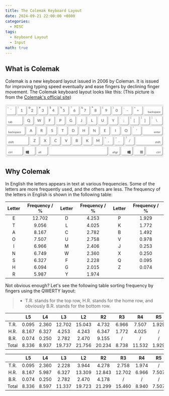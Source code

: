 ```yaml
---
title: The Colemak Keyboard Layout
date: 2024-09-21 22:00:00 +0800
categories:
  - MISC
tags:
  - Keyboard Layout
  - Input
math: true
---
```


## What is Colemak

Colemak is a new keyboard layout issued in 2006 by Coleman. It is issued for improving typing speed eventually and ease fingers by declining finger movement. The Colemak keyboard layout looks like this: (This picture is from the [Colemak's official site](https://colemak.com/))

![Colemak](/assets/img/in_post/202409/Colemak3.png)

## Why Colemak

In English the letters appears in text at various frequencies. Some of the letters are more frequently used, and the others are less. The frequency of the letters in English is shown in the following table:

| Letter | Frequency / % | Letter | Frequency / % | Letter | Frequency / % |
| :----: | :-----------: | :----: | :-----------: | :----: | :-----------: |
|   E    |    12.702     |   D    |     4.253     |   P    |     1.929     |
|   T    |     9.056     |   L    |     4.025     |   K    |     1.772     |
|   A    |     8.167     |   C    |     2.782     |   B    |     1.492     |
|   O    |     7.507     |   U    |     2.758     |   V    |     0.978     |
|   I    |     6.966     |   M    |     2.406     |   J    |     0.253     |
|   N    |     6.749     |   W    |     2.360     |   X    |     0.250     |
|   S    |     6.327     |   F    |     2.228     |   Q    |     0.095     |
|   H    |     6.094     |   G    |     2.015     |   Z    |     0.074     |
|   R    |     5.987     |   Y    |     1.974     |        |               |

Not obvious enough? Let's see the following table sorting frequency by fingers using the QWERTY layout:

> - T.R. stands for the top row, H.R. stands for the home row, and obviously B.R. stands for the bottom row.

|       |  L5   |  L4   |   L3   |   L2   |   R2   |  R3   |   R4   |  R5   | Total  |
| :---: | :---: | :---: | :----: | :----: | :----: | :---: | :----: | :---: | :----: |
| T.R.  | 0.095 | 2.360 | 12.702 | 15.043 | 4.732  | 6.966 | 7.507  | 1.929 | 51.334 |
| H.R.  | 8.167 | 6.327 | 4.253  | 4.243  | 6.347  | 1.772 | 4.025  |   /   | 35.134 |
| B.R.  | 0.074 | 0.250 | 2.782  | 2.470  | 9.155  |   /   |   /    |   /   | 14.731 |
| Total | 8.336 | 8.937 | 19.737 | 21.756 | 20.234 | 8.738 | 11.532 | 1.929 |  100   |



|       |  L5   |  L4   |   L3   |   L2   |   R2   |   R3   |  R4   |  R5   | Total  |
| :---: | :---: | :---: | :----: | :----: | :----: | :----: | :---: | :---: | :----: |
| T.R.  | 0.095 | 2.360 | 2.228  | 3.944  | 4.278  | 2.758  | 1.974 |   /   | 17.637 |
| H.R.  | 8.167 | 5.987 | 6.327  | 13.309 | 12.843 | 12.702 | 6.966 | 7.507 | 73.808 |
| B.R.  | 0.074 | 0.250 | 2.782  | 2.470  | 4.178  |   /    |   /   |   /   | 9.754  |
| Total | 8.336 | 8.597 | 11.337 | 19.723 | 21.299 | 15.460 | 8.940 | 7.507 |  100   |

